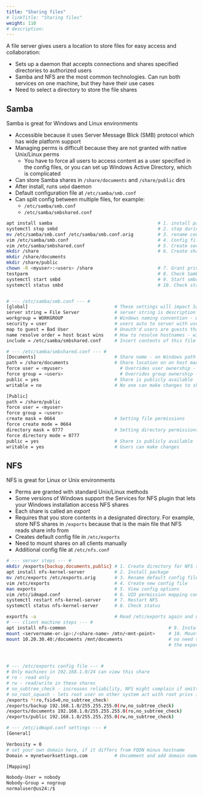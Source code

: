 ```yaml
---
title: "Sharing files"
# linkTitle: "Sharing files"
weight: 110
# description:
---
```


A file server gives users a location to store files for easy access and collaboration:
- Sets up a daemon that accepts connections and shares specified directories to authorized users
- Samba and NFS are the most common technologies. Can run both services on one machine, but they have their use cases
- Need to select a directory to store the file shares

## Samba

Samba is great for Windows and Linux environments
- Accessible because it uses Server Message Blick (SMB) protocol which has wide platform support
- Managing perms is difficult because they are not granted with native Unix/Linux perms
  - You have to force all users to access content as a user specified in the config files, or you can set up Windows Active Directory, which is complicated
- Can store Samba shares in `/share/documents` and `/share/public` dirs
- After install, runs `smbd` daemon
- Default configuration file at `/etc/samba/smb.conf`
- Can split config between multiple files, for example:
  - `/etc/samba/smb.conf`
  - `/etc/samba/smbshared.conf`

```bash
apt install samba                                       # 1. install package
systemctl stop smbd                                     # 2. stop during initial config
mv /etc/samba/smb.conf /etc/samba/smb.conf.orig         # 3. rename config file before you create new one
vim /etc/samba/smb.conf                                 # 4. Config file #1
vim /etc/samba/smbshared.conf                           # 5. Create second config file
mkdir /share                                            # 6. Create shared files
mkdir /share/documents
mkdir /share/public
chown -R <myuser>:<users> /share                        # 7. Grant privileges
testparm                                                # 8. Check Samba config files
systemctl start smbd                                    # 9. Start smbd service
systemctl status smbd                                   # 10. Check status of smbd service


# --- /etc/samba/smb.conf --- #
[global]                                # These settings will impact Samba as a whole - [this] is called a 'stanza'
server string = File Server             # server string is description field for File Server
workgroup = WORKGROUP                   # Windows naming convention - workgroup is a namespace for a collection of machines
security = user                         # users auto to server with usernames and passwds - 'user' means use local users 
map to guest = Bad User                 # Unauth'd users are guests that can access shares with guest perms
name resolve order = host bcast wins    # How to resolve hostnames - wins is deprecated but here for legacy networks
include = /etc/samba/smbshared.conf     # Insert contents of this file as if it were one config file

# --- /etc/samba/smbshared.conf --- #
[Documents]                             # Share name - on Windows path is //<servername>/Documents
path = /share/documents                 # Share location on on host machine
force user = <myuser>                     # Overrides user ownership - users are treated as `<myuser>`, not their user acct
force group = <users>                     # Overrides group ownership - users are treated as members of `<users>` group
public = yes                            # Share is publicly available
writable = no                           # No one can make changes to share contents

[Public]
path = /share/public
force user = <myuser>
force group = <users>
create mask = 0664                      # Setting file permissions
force create mode = 0664
directory mask = 0777                   # Setting directory permissions
force directory mode = 0777
public = yes                            # Share is publicly available
writable = yes                          # Users can make changes
```


## NFS

NFS is great for Linux or Unix environments
- Perms are granted with standard Unix/Linux methods
- Some versions of Windows support the Services for NFS plugin that lets your Windows installation access NFS shares
- Each share is called an _export_
- Requires that you store contents in a designated directory. For example, store NFS shares in `/exports` because that is the main file that NFS reads share info from
- Creates default config file in `/etc/exports`
- Need to mount shares on all clients manually
- Additional config file at `/etc/nfs.conf`

```bash
# --- server steps --- #
mkdir /exports{backup,documents,public} # 1. Create directory for NFS share
apt install nfs-kernel-server           # 2. Install package
mv /etc/exports /etc/exports.orig       # 3. Rename default config file to preserve, before create new one
vim /etc/exports                        # 4. Create new config file
man exports                             # 5. View config options
vim /etc/idmapd.conf                    # 6. UID permission mapping config file
systemctl restart nfs-kernel-server     # 7. Restart NFS
systemctl status nfs-kernel-server      # 8. Check status

exportfs -a                             # Read /etc/exports again and update exports, no downtime
# --- client machine steps --- #
apt install nfs-common                                      # 9. Install package
mount <servername-or-ip>:/<share-name> /mtn/<mnt-point>     # 10. Mount share on local system
mount 10.20.30.40:/documents /mnt/documents                 # no need to add /exports/ because it was declared as 
                                                            # the export root in /etc/exports



# --- /etc/exports config file --- #
# Only machines in 192.168.1.0/24 can view this share
# ro - read only
# rw - read/write in these shares
# no_subtree_check - increases reliability, NFS might complain if omitted
# no_root_squash - lets root user on other system act with root privs in the exports
/exports *(ro,fsid=0,no_subtree_check)                           
/exports/backup 192.168.1.0/255.255.255.0(rw,no_subtree_check)   
/exports/documents 192.168.1.0/255.255.255.0(ro,no_subtree_check)
/exports/public 192.168.1.0/255.255.255.0(rw,no_subtree_check)

# --- /etc/idmapd.conf settings --- #
[General]

Verbosity = 0
# set your own domain here, if it differs from FQDN minus hostname
Domain = mynetworksettings.com          # Uncomment and add domain name

[Mapping]

Nobody-User = nobody
Nobody-Group = nogroup
normaluser@us24:/$ 

```